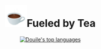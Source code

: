 <div align="center">
  <h1>  <img src="./tea.gif" width="60px">Fueled by Tea</h1>
</div>


<p align="center"><a href="https://github.com/anuraghazra/github-readme-stats" aria-label="Link to create your own github stats image"><img alt="Douile's top languages" src="https://github-readme-stats.vercel.app/api/top-langs/?username=michalani&theme=dark&langs_count=10&hide=tsql,html&layout=compact&hide_border=true&card_width=445&bg_color=0d1117" /></a></p>

<!--<p align='center'> 
<a href="https://www.linkedin.com/in/trinwin/"><img height="30" src="https://raw.githubusercontent.com/trinwin/trinwin/master/icons/linkedin.png?raw=true"></a>&nbsp;&nbsp;
<div align="center">
<h3> ☕ Fueled by Tea | 👩🏻‍💻 Job | 🌏 Location </h3> 
</div>-->
<!-- thanks trinwin :D -->